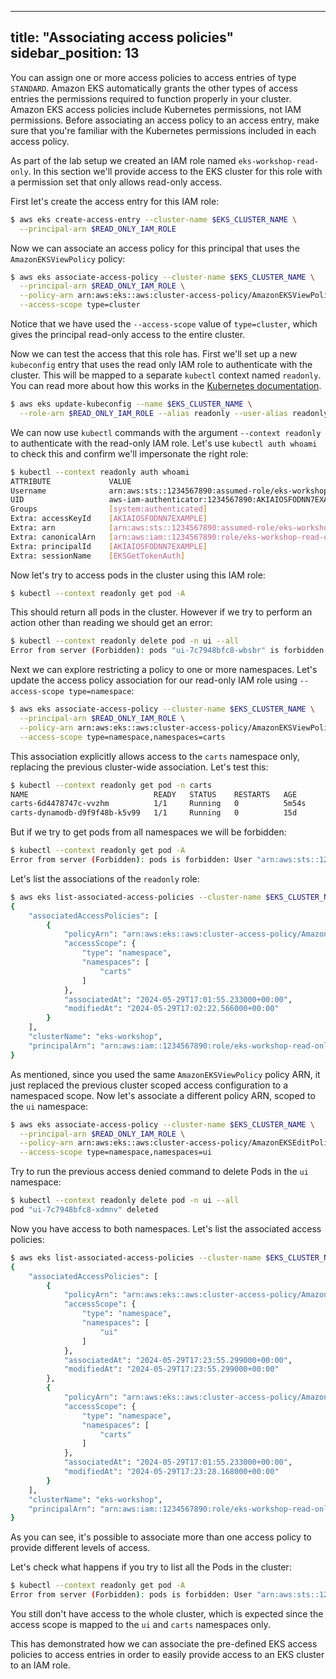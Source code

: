
---
title: "Associating access policies"
sidebar_position: 13
---

You can assign one or more access policies to access entries of type `STANDARD`. Amazon EKS automatically grants the other types of access entries the permissions required to function properly in your cluster. Amazon EKS access policies include Kubernetes permissions, not IAM permissions. Before associating an access policy to an access entry, make sure that you're familiar with the Kubernetes permissions included in each access policy.

As part of the lab setup we created an IAM role named `eks-workshop-read-only`. In this section we'll provide access to the EKS cluster for this role with a permission set that only allows read-only access.

First let's create the access entry for this IAM role:

```bash
$ aws eks create-access-entry --cluster-name $EKS_CLUSTER_NAME \
  --principal-arn $READ_ONLY_IAM_ROLE
```

Now we can associate an access policy for this principal that uses the `AmazonEKSViewPolicy` policy:

```bash wait=30
$ aws eks associate-access-policy --cluster-name $EKS_CLUSTER_NAME \
  --principal-arn $READ_ONLY_IAM_ROLE \
  --policy-arn arn:aws:eks::aws:cluster-access-policy/AmazonEKSViewPolicy \
  --access-scope type=cluster
```

Notice that we have used the `--access-scope` value of `type=cluster`, which gives the principal read-only access to the entire cluster.

Now we can test the access that this role has. First we'll set up a new `kubeconfig` entry that uses the read only IAM role to authenticate with the cluster. This will be mapped to a separate `kubectl` context named `readonly`. You can read more about how this works in the [Kubernetes documentation](https://kubernetes.io/docs/tasks/access-application-cluster/configure-access-multiple-clusters/).

```bash
$ aws eks update-kubeconfig --name $EKS_CLUSTER_NAME \
  --role-arn $READ_ONLY_IAM_ROLE --alias readonly --user-alias readonly
```

We can now use `kubectl` commands with the argument `--context readonly` to authenticate with the read-only IAM role. Let's use `kubectl auth whoami` to check this and confirm we'll impersonate the right role:

```bash
$ kubectl --context readonly auth whoami
ATTRIBUTE             VALUE
Username              arn:aws:sts::1234567890:assumed-role/eks-workshop-read-only/EKSGetTokenAuth
UID                   aws-iam-authenticator:1234567890:AKIAIOSFODNN7EXAMPLE
Groups                [system:authenticated]
Extra: accessKeyId    [AKIAIOSFODNN7EXAMPLE]
Extra: arn            [arn:aws:sts::1234567890:assumed-role/eks-workshop-read-only/EKSGetTokenAuth]
Extra: canonicalArn   [arn:aws:iam::1234567890:role/eks-workshop-read-only]
Extra: principalId    [AKIAIOSFODNN7EXAMPLE]
Extra: sessionName    [EKSGetTokenAuth]
```

Now let's try to access pods in the cluster using this IAM role:

```bash
$ kubectl --context readonly get pod -A
```

This should return all pods in the cluster. However if we try to perform an action other than reading we should get an error:

```bash expectError=true
$ kubectl --context readonly delete pod -n ui --all
Error from server (Forbidden): pods "ui-7c7948bfc8-wbsbr" is forbidden: User "arn:aws:sts::1234567890:assumed-role/eks-workshop-read-only/EKSGetTokenAuth" cannot delete resource "pods" in API group "" in the namespace "ui"
```

Next we can explore restricting a policy to one or more namespaces. Let's update the access policy association for our read-only IAM role using `--access-scope type=namespace`:

```bash wait=10
$ aws eks associate-access-policy --cluster-name $EKS_CLUSTER_NAME \
  --principal-arn $READ_ONLY_IAM_ROLE \
  --policy-arn arn:aws:eks::aws:cluster-access-policy/AmazonEKSViewPolicy \
  --access-scope type=namespace,namespaces=carts
```

This association explicitly allows access to the `carts` namespace only, replacing the previous cluster-wide association. Let's test this:

```bash
$ kubectl --context readonly get pod -n carts
NAME                            READY   STATUS    RESTARTS   AGE
carts-6d4478747c-vvzhm          1/1     Running   0          5m54s
carts-dynamodb-d9f9f48b-k5v99   1/1     Running   0          15d
```

But if we try to get pods from all namespaces we will be forbidden:

```bash expectError=true
$ kubectl --context readonly get pod -A
Error from server (Forbidden): pods is forbidden: User "arn:aws:sts::1234567890:assumed-role/eks-workshop-read-only/EKSGetTokenAuth" cannot list resource "pods" in API group "" at the cluster scope
```

Let's list the associations of the `readonly` role:

```bash
$ aws eks list-associated-access-policies --cluster-name $EKS_CLUSTER_NAME --principal-arn $READ_ONLY_IAM_ROLE
{
    "associatedAccessPolicies": [
        {
            "policyArn": "arn:aws:eks::aws:cluster-access-policy/AmazonEKSViewPolicy",
            "accessScope": {
                "type": "namespace",
                "namespaces": [
                    "carts"
                ]
            },
            "associatedAt": "2024-05-29T17:01:55.233000+00:00",
            "modifiedAt": "2024-05-29T17:02:22.566000+00:00"
        }
    ],
    "clusterName": "eks-workshop",
    "principalArn": "arn:aws:iam::1234567890:role/eks-workshop-read-only"
}
```

As mentioned, since you used the same `AmazonEKSViewPolicy` policy ARN, it just replaced the previous cluster scoped access configuration to a namespaced scope. Now let's associate a different policy ARN, scoped to the `ui` namespace:

```bash wait=10
$ aws eks associate-access-policy --cluster-name $EKS_CLUSTER_NAME \
  --principal-arn $READ_ONLY_IAM_ROLE \
  --policy-arn arn:aws:eks::aws:cluster-access-policy/AmazonEKSEditPolicy \
  --access-scope type=namespace,namespaces=ui
```

Try to run the previous access denied command to delete Pods in the `ui` namespace:

```bash
$ kubectl --context readonly delete pod -n ui --all
pod "ui-7c7948bfc8-xdmnv" deleted
```

Now you have access to both namespaces. Let's list the associated access policies:

```bash
$ aws eks list-associated-access-policies --cluster-name $EKS_CLUSTER_NAME --principal-arn $READ_ONLY_IAM_ROLE
{
    "associatedAccessPolicies": [
        {
            "policyArn": "arn:aws:eks::aws:cluster-access-policy/AmazonEKSEditPolicy",
            "accessScope": {
                "type": "namespace",
                "namespaces": [
                    "ui"
                ]
            },
            "associatedAt": "2024-05-29T17:23:55.299000+00:00",
            "modifiedAt": "2024-05-29T17:23:55.299000+00:00"
        },
        {
            "policyArn": "arn:aws:eks::aws:cluster-access-policy/AmazonEKSViewPolicy",
            "accessScope": {
                "type": "namespace",
                "namespaces": [
                    "carts"
                ]
            },
            "associatedAt": "2024-05-29T17:01:55.233000+00:00",
            "modifiedAt": "2024-05-29T17:23:28.168000+00:00"
        }
    ],
    "clusterName": "eks-workshop",
    "principalArn": "arn:aws:iam::1234567890:role/eks-workshop-read-only"
}
```

As you can see, it's possible to associate more than one access policy to provide different levels of access.

Let's check what happens if you try to list all the Pods in the cluster:

```bash expectError=true
$ kubectl --context readonly get pod -A
Error from server (Forbidden): pods is forbidden: User "arn:aws:sts::1234567890:assumed-role/eks-workshop-read-only/EKSGetTokenAuth" cannot list resource "pods" in API group "" at the cluster scope
```

You still don't have access to the whole cluster, which is expected since the access scope is mapped to the `ui` and `carts` namespaces only.

This has demonstrated how we can associate the pre-defined EKS access policies to access entries in order to easily provide access to an EKS cluster to an IAM role.
